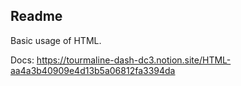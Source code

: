 ## Readme

Basic usage of HTML.

Docs:
https://tourmaline-dash-dc3.notion.site/HTML-aa4a3b40909e4d13b5a06812fa3394da